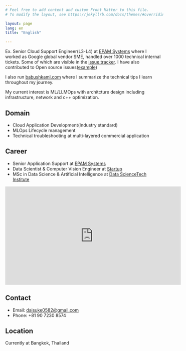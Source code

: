 ```yaml
---
# Feel free to add content and custom Front Matter to this file.
# To modify the layout, see https://jekyllrb.com/docs/themes/#overriding-theme-defaults

layout: page
lang: en
title: "English"

---
```



Ex. Senior Cloud Support Engineer(L3-L4) at [EPAM Systems](https://www.epam.com/) where I worked as Google global vendor SME, handled over 1000 technical internal tickets. Some of which are visible in the [issue tracker](https://issuetracker.google.com/issues?q=kuwabara@google.com%20). I have also contributed to Open source issues([example](https://github.com/GoogleCloudPlatform/vertex-ai-samples/issues/2600))

I also run [babushkaml.com](https://babushkaml.com) where I summarize the technical tips I learn throughout my journey.

My current interest is ML/LLMOps with architcture design including infrastructure, network and c++ optimization.

## Domain
- Cloud Application Development(Industry standard)
- MLOps Lifecycle management
- Technical troubleshooting at multi-layered commercial application

## Career

- Senior Application Support at [EPAM Systems](https://www.epam.com/)
- Data Scientist & Computer Vision Engineer at [Startup](https://datafluct.com/)
- MSc in Data Science & Artificial Intelligence at [Data ScienceTech Institute](https://www.datasciencetech.institute/)

<iframe width="560" height="315" src="https://www.youtube.com/embed/RuatqthpLAs" title="YouTube video player" frameborder="0" allow="accelerometer; autoplay; clipboard-write; encrypted-media; gyroscope; picture-in-picture" allowfullscreen></iframe>

## Contact
- Email: daisuke0582@gmail.com
- Phone: +81 90 7230 8574

## Location
Currently at Bangkok, Thailand